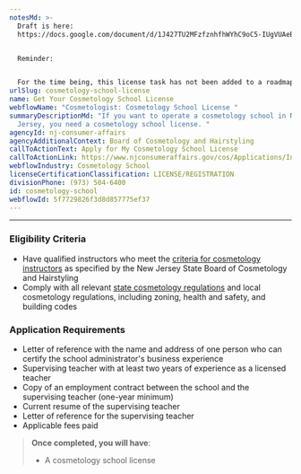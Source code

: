 ```yaml
---
notesMd: >-
  Draft is here:
  https://docs.google.com/document/d/1J427TU2MFzfznhfhWYhC9oC5-IUgVUAeBfMeX8iGxwg/edit 


  Reminder:


  For the time being, this license task has not been added to a roadmap.
urlSlug: cosmetology-school-license
name: Get Your Cosmetology School License
webflowName: "Cosmetologist: Cosmetology School License "
summaryDescriptionMd: "If you want to operate a cosmetology school in New
  Jersey, you need a cosmetology school license. "
agencyId: nj-consumer-affairs
agencyAdditionalContext: Board of Cosmetology and Hairstyling
callToActionText: Apply for My Cosmetology School License
callToActionLink: https://www.njconsumeraffairs.gov/cos/Applications/Initial-Application-for-a-School-License.pdf
webflowIndustry: Cosmetology School
licenseCertificationClassification: LICENSE/REGISTRATION
divisionPhone: (973) 504-6400
id: cosmetology-school
webflowId: 5f7729826f3d8d857775ef37
---
```

- - -

### Eligibility Criteria

* Have qualified instructors who meet the [criteria for cosmetology instructors](https://www.njconsumeraffairs.gov/cos/Pages/licensing-requirements.aspx) as specified by the New Jersey State Board of Cosmetology and Hairstyling 
* Comply with all relevant [state cosmetology regulations](https://www.njconsumeraffairs.gov/regulations/Chapter-28-Board-of-Cosmetology-and-Hairstyling.pdf) and local cosmetology regulations, including zoning, health and safety, and building codes

### Application Requirements

* Letter of reference with the name and address of one person who can certify the school administrator's business experience
* Supervising teacher with at least two years of experience as a licensed teacher
* Copy of an employment contract between the school and the supervising teacher (one-year minimum)
* Current resume of the supervising teacher
* Letter of reference for the supervising teacher
* Applicable fees paid 

> **Once completed, you will have**:
>
> * A cosmetology school license